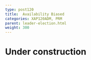 ```yaml
---
type: post120
title:  Availability Biased
categories: XAP120ADM, PRM
parent: leader-election.html
weight: 300
---
```


# Under construction